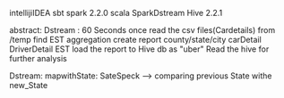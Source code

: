 intellijiIDEA
sbt
spark 2.2.0
scala
SparkDstream
Hive 2.2.1

abstract: 
Dstream : 60 Seconds once
read the csv files(Cardetails) from /temp find EST aggregation
create report county/state/city carDetail DriverDetail EST
load the report to Hive db as "uber"
Read the hive for further analysis

Dstream:
mapwithState: SateSpeck --> comparing previous State withe new_State

